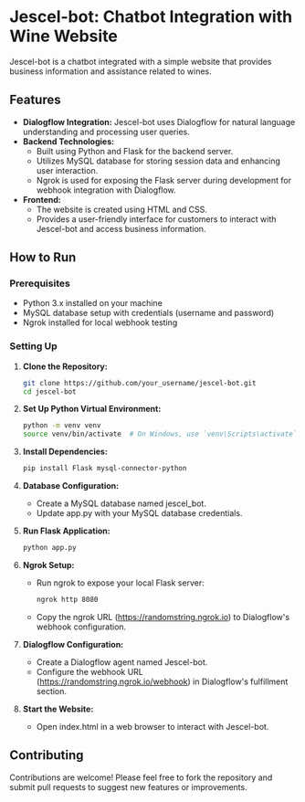 # Jescel-bot: Chatbot Integration with Wine Website

Jescel-bot is a chatbot integrated with a simple website that provides business information and assistance related to wines.

## Features

- **Dialogflow Integration:** Jescel-bot uses Dialogflow for natural language understanding and processing user queries.
- **Backend Technologies:**
  - Built using Python and Flask for the backend server.
  - Utilizes MySQL database for storing session data and enhancing user interaction.
  - Ngrok is used for exposing the Flask server during development for webhook integration with Dialogflow.
- **Frontend:**
  - The website is created using HTML and CSS.
  - Provides a user-friendly interface for customers to interact with Jescel-bot and access business information.

## How to Run

### Prerequisites

- Python 3.x installed on your machine
- MySQL database setup with credentials (username and password)
- Ngrok installed for local webhook testing

### Setting Up

1. **Clone the Repository:**

   ```bash
   git clone https://github.com/your_username/jescel-bot.git
   cd jescel-bot
2. **Set Up Python Virtual Environment:**

    ```bash
    python -m venv venv
    source venv/bin/activate  # On Windows, use `venv\Scripts\activate`


3. **Install Dependencies:**
    ```bash
    pip install Flask mysql-connector-python

4. **Database Configuration:**
     - Create a MySQL database named jescel_bot.
     - Update app.py with your MySQL database credentials.

5. **Run Flask Application:**
     ```bash
     python app.py

6. **Ngrok Setup:**

    - Run ngrok to expose your local Flask server:
      ```bash
      ngrok http 8080
    - Copy the ngrok URL (https://randomstring.ngrok.io) to Dialogflow's webhook configuration.
  
7. **Dialogflow Configuration:**
   - Create a Dialogflow agent named Jescel-bot.
   - Configure the webhook URL (https://randomstring.ngrok.io/webhook) in Dialogflow's fulfillment section.
  
8. **Start the Website:**
   - Open index.html in a web browser to interact with Jescel-bot.

## Contributing
Contributions are welcome! Please feel free to fork the repository and submit pull requests to suggest new features or improvements.

